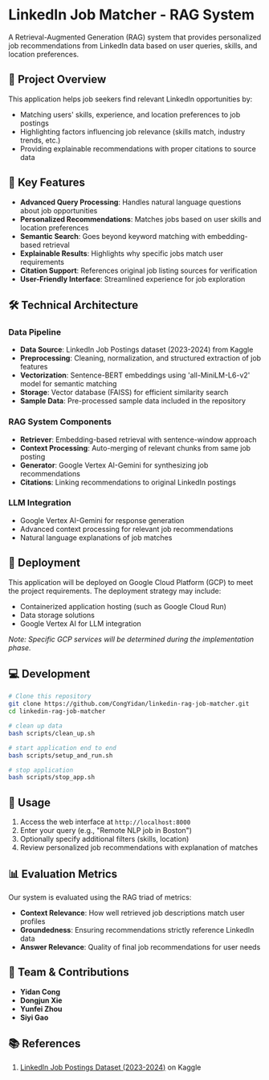 # LinkedIn Job Matcher - RAG System

A Retrieval-Augmented Generation (RAG) system that provides personalized job recommendations from LinkedIn data based on user queries, skills, and location preferences.

## 🎯 Project Overview

This application helps job seekers find relevant LinkedIn opportunities by:
- Matching users' skills, experience, and location preferences to job postings
- Highlighting factors influencing job relevance (skills match, industry trends, etc.)
- Providing explainable recommendations with proper citations to source data

## 🌟 Key Features

- **Advanced Query Processing**: Handles natural language questions about job opportunities
- **Personalized Recommendations**: Matches jobs based on user skills and location preferences
- **Semantic Search**: Goes beyond keyword matching with embedding-based retrieval
- **Explainable Results**: Highlights why specific jobs match user requirements
- **Citation Support**: References original job listing sources for verification
- **User-Friendly Interface**: Streamlined experience for job exploration

## 🛠️ Technical Architecture

### Data Pipeline
- **Data Source**: LinkedIn Job Postings dataset (2023-2024) from Kaggle
- **Preprocessing**: Cleaning, normalization, and structured extraction of job features
- **Vectorization**: Sentence-BERT embeddings using 'all-MiniLM-L6-v2' model for semantic matching
- **Storage**: Vector database (FAISS) for efficient similarity search
- **Sample Data**: Pre-processed sample data included in the repository

### RAG System Components
- **Retriever**: Embedding-based retrieval with sentence-window approach
- **Context Processing**: Auto-merging of relevant chunks from same job posting
- **Generator**: Google Vertex AI-Gemini for synthesizing job recommendations
- **Citations**: Linking recommendations to original LinkedIn postings

### LLM Integration
- Google Vertex AI-Gemini for response generation
- Advanced context processing for relevant job recommendations
- Natural language explanations of job matches

## 🚀 Deployment

This application will be deployed on Google Cloud Platform (GCP) to meet the project requirements. The deployment strategy may include:

- Containerized application hosting (such as Google Cloud Run)
- Data storage solutions
- Google Vertex AI for LLM integration

*Note: Specific GCP services will be determined during the implementation phase.*

## 💻 Development

```bash
# Clone this repository
git clone https://github.com/CongYidan/linkedin-rag-job-matcher.git
cd linkedin-rag-job-matcher

# clean up data
bash scripts/clean_up.sh

# start application end to end
bash scripts/setup_and_run.sh 

# stop application
bash scripts/stop_app.sh

```

## 🚀 Usage

1. Access the web interface at `http://localhost:8000`
2. Enter your query (e.g., "Remote NLP job in Boston")
3. Optionally specify additional filters (skills, location)
4. Review personalized job recommendations with explanation of matches

## 📊 Evaluation Metrics

Our system is evaluated using the RAG triad of metrics:
- **Context Relevance**: How well retrieved job descriptions match user profiles
- **Groundedness**: Ensuring recommendations strictly reference LinkedIn data
- **Answer Relevance**: Quality of final job recommendations for user needs

## 👥 Team & Contributions

- **Yidan Cong**
- **Dongjun Xie**
- **Yunfei Zhou**
- **Siyi Gao**

## 📚 References

1. [LinkedIn Job Postings Dataset (2023-2024)](https://www.kaggle.com/datasets/arshkon/linkedin-job-postings) on Kaggle
